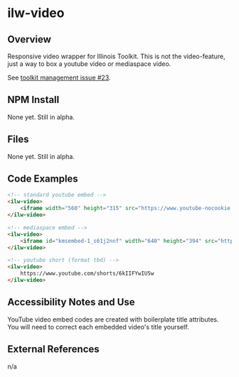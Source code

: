 # ilw-video

## Overview

Responsive video wrapper for Illinois Toolkit.
This is not the video-feature, just a way to box a youtube video or mediaspace video.

See [toolkit management issue #23](https://github.com/web-illinois/toolkit-management/issues/23).


## NPM Install

None yet. Still in alpha.

## Files

None yet. Still in alpha.

## Code Examples

```html
<!-- standard youtube embed -->
<ilw-video>
    <iframe width="560" height="315" src="https://www.youtube-nocookie.com/embed/pW8cNXyAqyI?si=X9643WrgKwDm0BTw" title="Progress isn't Quiet at Illinois" frameborder="0" allow="accelerometer; autoplay; clipboard-write; encrypted-media; gyroscope; picture-in-picture; web-share" referrerpolicy="strict-origin-when-cross-origin" allowfullscreen></iframe>
</ilw-video>
```

```html
<!-- mediaspace embed -->
<ilw-video>
    <iframe id="kmsembed-1_s61j2nnf" width="640" height="394" src="https://mediaspace.illinois.edu/embed/secure/iframe/entryId/1_s61j2nnf/uiConfId/26883701/pbc/33485061/st/0" class="kmsembed" allowfullscreen webkitallowfullscreen mozAllowFullScreen allow="autoplay *; fullscreen *; encrypted-media *" referrerPolicy="no-referrer-when-downgrade" sandbox="allow-downloads allow-forms allow-same-origin allow-scripts allow-top-navigation allow-pointer-lock allow-popups allow-modals allow-orientation-lock allow-popups-to-escape-sandbox allow-presentation allow-top-navigation-by-user-activation" frameborder="0" title="150 Years of Illinois: A Holiday Greeting from the Chancellor"></iframe>
</ilw-video>
```

```html
<!-- youtube short (format tbd) -->
<ilw-video>
    https://www.youtube.com/shorts/6kIIFYwIU5w
</ilw-video>
```

## Accessibility Notes and Use

YouTube video embed codes are created with boilerplate title attributes. You will need to correct each embedded video's title yourself.

## External References

n/a
